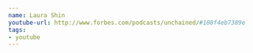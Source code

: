 ```yaml
---
name: Laura Shin
youtube-url: http://www.forbes.com/podcasts/unchained/#108f4eb7389e
tags:
- youtube
---
```

